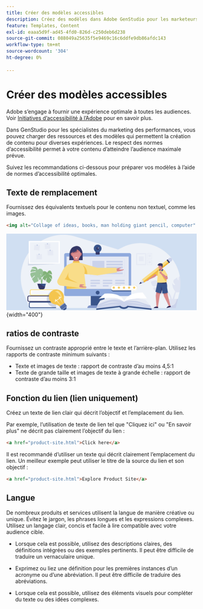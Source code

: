 ```yaml
---
title: Créer des modèles accessibles
description: Créez des modèles dans Adobe GenStudio pour les marketeurs de performance capables d’atteindre un plus grand nombre de vos audiences et de fournir une expérience optimale.
feature: Templates, Content
exl-id: eaaa5d9f-ad45-4fd0-826d-c250deb6d238
source-git-commit: 088049a25635f5e9469c16c6ddfe9db86afdc143
workflow-type: tm+mt
source-wordcount: '304'
ht-degree: 0%

---
```


# Créer des modèles accessibles

Adobe s’engage à fournir une expérience optimale à toutes les audiences. Voir [Initiatives d’accessibilité à l’Adobe](https://www.adobe.com/trust/accessibility/initiatives.html) pour en savoir plus.

Dans GenStudio pour les spécialistes du marketing des performances, vous pouvez charger des ressources et des modèles qui permettent la création de contenu pour diverses expériences. Le respect des normes d’accessibilité permet à votre contenu d’atteindre l’audience maximale prévue.

Suivez les recommandations ci-dessous pour préparer vos modèles à l’aide de normes d’accessibilité optimales.

## Texte de remplacement

Fournissez des équivalents textuels pour le contenu non textuel, comme les images.

```html
<img alt="Collage of ideas, books, man holding giant pencil, computer" src="card-create-assets.png">
```

![Collage d&#39;idées, de livres, homme tenant un crayon géant, ordinateur](../../assets/card-create-assets.png){width="400"}

## ratios de contraste

Fournissez un contraste approprié entre le texte et l’arrière-plan. Utilisez les rapports de contraste minimum suivants :

- Texte et images de texte : rapport de contraste d’au moins 4,5:1
- Texte de grande taille et images de texte à grande échelle : rapport de contraste d’au moins 3:1

## Fonction du lien (lien uniquement)

Créez un texte de lien clair qui décrit l’objectif et l’emplacement du lien.

Par exemple, l’utilisation de texte de lien tel que &quot;Cliquez ici&quot; ou &quot;En savoir plus&quot; ne décrit pas clairement l’objectif du lien :

```html
<a href="product-site.html">Click here</a>
```

Il est recommandé d’utiliser un texte qui décrit clairement l’emplacement du lien. Un meilleur exemple peut utiliser le titre de la source du lien et son objectif :

```html
<a href="product-site.html">Explore Product Site</a>
```

## Langue

De nombreux produits et services utilisent la langue de manière créative ou unique. Évitez le jargon, les phrases longues et les expressions complexes. Utilisez un langage clair, concis et facile à lire compatible avec votre audience cible.

- Lorsque cela est possible, utilisez des descriptions claires, des définitions intégrées ou des exemples pertinents. Il peut être difficile de traduire un vernaculaire unique.

- Exprimez ou liez une définition pour les premières instances d’un acronyme ou d’une abréviation. Il peut être difficile de traduire des abréviations.

- Lorsque cela est possible, utilisez des éléments visuels pour compléter du texte ou des idées complexes.

